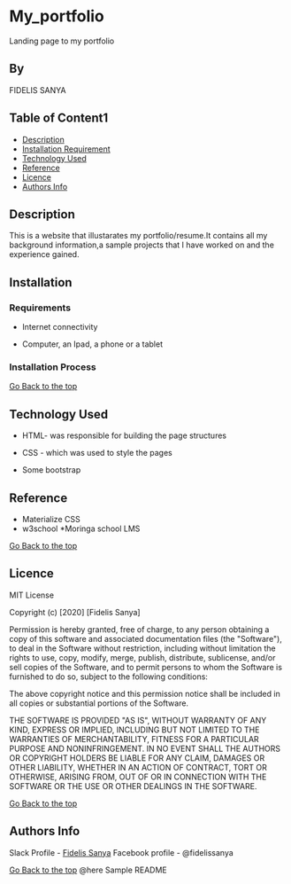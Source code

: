 # My_portfolio
Landing page to my portfolio
## By 
FIDELIS SANYA
 ## Table of Content1
 
 + [Description](#description)
 + [Installation Requirement](#Installation)
 + [Technology Used](#technology-used)
 + [Reference](#reference)
 + [Licence](#licence)
 + [Authors Info](#author-Info)
 
 ## Description
 <p>This is  a website that illustarates my portfolio/resume.It contains all my background information,a sample projects that I have worked on and the experience gained.</p>
 
 ## Installation
 
 ### Requirements
 *  Internet connectivity
 
 * Computer, an Ipad, a phone or a tablet
 
 ### Installation Process
 
 [Go Back to the top](#portfolio)
 ## Technology Used
 * HTML- was responsible for building the page structures
 
 * CSS - which was used to style the pages
 * Some bootstrap
 
 ## Reference
 * Materialize CSS
 * w3school
 *Moringa school LMS
 
 [Go Back to the top](#portfolio)
 
 ## Licence
 
 MIT License
 
 Copyright (c) [2020] [Fidelis Sanya]
 
 Permission is hereby granted, free of charge, to any person obtaining a copy
 of this software and associated documentation files (the "Software"), to deal
 in the Software without restriction, including without limitation the rights
 to use, copy, modify, merge, publish, distribute, sublicense, and/or sell
 copies of the Software, and to permit persons to whom the Software is
 furnished to do so, subject to the following conditions:
 
 The above copyright notice and this permission notice shall be included in all
 copies or substantial portions of the Software.
 
 THE SOFTWARE IS PROVIDED "AS IS", WITHOUT WARRANTY OF ANY KIND, EXPRESS OR
 IMPLIED, INCLUDING BUT NOT LIMITED TO THE WARRANTIES OF MERCHANTABILITY,
 FITNESS FOR A PARTICULAR PURPOSE AND NONINFRINGEMENT. IN NO EVENT SHALL THE
 AUTHORS OR COPYRIGHT HOLDERS BE LIABLE FOR ANY CLAIM, DAMAGES OR OTHER
 LIABILITY, WHETHER IN AN ACTION OF CONTRACT, TORT OR OTHERWISE, ARISING FROM,
 OUT OF OR IN CONNECTION WITH THE SOFTWARE OR THE USE OR OTHER DEALINGS IN THE
 SOFTWARE.
 
 [Go Back to the top](#portfolio)
 
 ## Authors Info
 
 Slack Profile - [Fidelis Sanya](https://app.slack.com/client/T077KKCG6/GLRQR61NW/user_profile/UKXCHMCNP?cdn_fallback=1)
 Facebook profile - @fidelissanya
  
 [Go Back to the top](#portfolio)
@here Sample README
